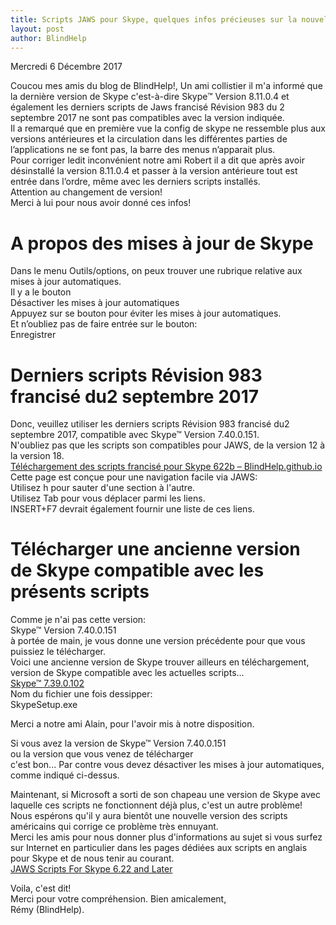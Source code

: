 ```yaml
---
title: Scripts JAWS pour Skype, quelques infos précieuses sur la nouvelle mise à jour de Skype à éviter absolument
layout: post
author: BlindHelp
---
```


<footer>Mercredi 6 Décembre 2017</footer>


Coucou mes amis du blog de BlindHelp!,
Un ami collistier il m'a informé que la dernière version de Skype c'est-à-dire Skype™ Version 8.11.0.4 et également les derniers scripts de Jaws francisé Révision 983 du 2 septembre 2017 ne sont pas compatibles avec la version indiquée.                  
Il a remarqué que en première vue la config de skype ne ressemble plus aux versions antérieures et la circulation dans les différentes parties de l’applications ne se font pas, la barre des menus n’apparait plus.              
Pour corriger ledit inconvénient notre ami Robert il a dit que après avoir désinstallé la version 8.11.0.4 et passer à la version antérieure tout est entrée dans l’ordre, même avec les derniers scripts installés.                 
Attention au changement de version!                       
Merci à lui pour nous avoir donné ces infos!                     

# A propos des mises à jour de Skype #
Dans le menu Outils/options, on peux trouver une rubrique relative aux mises à jour automatiques.              
Il y a le bouton              
Désactiver les mises à jour automatiques                  
Appuyez sur se bouton pour éviter les mises à jour automatiques.              
Et n’oubliez pas de faire entrée sur le bouton:                    
Enregistrer               

# Derniers scripts Révision 983 francisé du2 septembre 2017 #
Donc, veuillez utiliser les derniers scripts Révision 983 francisé du2 septembre 2017, compatible avec Skype™ Version 7.40.0.151.         
N'oubliez pas que les scripts son compatibles pour JAWS, de la version 12 à la version 18.                          
[Téléchargement des scripts francisé pour Skype 622b – BlindHelp.github.io](https://blindhelp.github.io/Téléchargement-des-scripts-francisé-pour-Skype-622b/)             
Cette page est conçue pour une navigation facile via JAWS:                
Utilisez h pour sauter d'une section à l'autre.            
Utilisez Tab pour vous déplacer parmi les liens.               
INSERT+F7 devrait également fournir une liste de ces liens.                

# Télécharger une ancienne version de Skype compatible avec les présents scripts #
Comme je n'ai pas cette version:         
Skype™ Version 7.40.0.151          
à portée de main, je  vous donne une version précédente pour que vous puissiez le télécharger.           
Voici une ancienne version de Skype trouver ailleurs en téléchargement,           
version de Skype compatible avec les actuelles scripts...                     
[Skype™ 7.39.0.102](http://f8cho.fr/SkypeSetup.zip)            
Nom du fichier une fois dessipper:                  
SkypeSetup.exe                    

Merci a notre ami Alain, pour l'avoir mis à notre disposition.

Si vous avez la version de Skype™ Version 7.40.0.151              
ou la version que vous venez de télécharger            
c'est bon... Par contre  vous devez désactiver les mises à jour automatiques, comme indiqué ci-dessus.                  

Maintenant, si Microsoft a sorti de son chapeau une version de Skype avec laquelle ces scripts ne fonctionnent déjà plus, c'est un autre problème!                 
Nous espérons qu'il y aura bientôt une nouvelle version des scripts américains qui corrige ce problème  très ennuyant.               
Merci les amis pour nous donner plus d'informations au sujet si vous surfez sur Internet en particulier dans les pages dédiées aux scripts en anglais pour Skype et de nous tenir au courant.                       
[JAWS Scripts For Skype 6.22 and Later](http://www.dlee.org/skype/#content)                      

Voila,  c'est dit!            
Merci pour votre compréhension.
Bien amicalement,              
Rémy (BlindHelp).